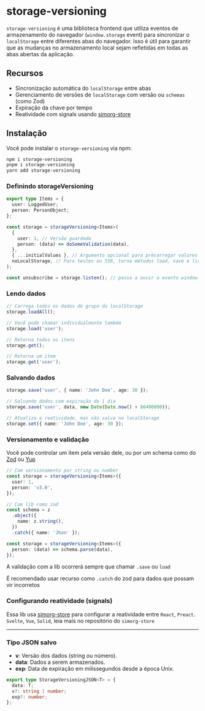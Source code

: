 # storage-versioning

`storage-versioning` é uma biblioteca frontend que utiliza eventos de armazenamento do navegador (`window.storage` event) para sincronizar o `localStorage` entre diferentes abas do navegador. Isso é útil para garantir que as mudanças no armazenamento local sejam refletidas em todas as abas abertas da aplicação.

## Recursos

- Sincronização automática do `localStorage` entre abas
- Gerenciamento de versões de `localStorage` com versão ou `schemas` (como Zod)
- Expiração da chave por tempo
- Reatividade com signals usando [simorg-store](https://github.com/Simple-Organization/simorg-store#readme)

## Instalação

Você pode instalar o `storage-versioning` via npm:

```bash
npm i storage-versioning
pnpm i storage-versioning
yarn add storage-versioning
```

### Definindo storageVersioning

```ts
export type Items = {
  user: LoggedUser;
  person: PersonObject;
};

const storage = storageVersioning<Items>(
  {
    user: 1, // Versão guardada
    person: (data) => doSomeValidation(data),
  },
  { ...initialValues }, // Argumento opcional para précarregar valores
  noLocalStorage, // Para testes ou SSR, torna métodos load, save e listen em noops
);

const unsubscribe = storage.listen(); // passa a ouvir o evento window.addEventListener('storage')
```

### Lendo dados

```ts
// Carrega todos os dados do grupo do localStorage
storage.loadAll();

// Você pode chamar individualmente também
storage.load('user');

// Retorna todos os itens
storage.get();

// Retorna um item
storage.get('user');
```

### Salvando dados

```ts
storage.save('user', { name: 'John Doe', age: 30 });

// Salvando dados com expiração de 1 dia
storage.save('user', data, new Date(Date.now() + 86400000));

// Atualiza a reatividade, mas não salva no localStorage
storage.set({ name: 'John Doe', age: 30 });
```

### Versionamento e validação

Você pode controlar um item pela versão dele, ou por um schema como do [Zod](https://zod.dev/) ou [Yup](https://github.com/jquense/yup)

```ts
// Com versionamento por string ou number
const storage = storageVersioning<Items>({
  user: 1,
  person: 'v3.0',
});

// Com lib como zod
const schema = z
  .object({
    name: z.string(),
  })
  .catch({ name: 'Jhon' });

const storage = storageVersioning<Items>({
  person: (data) => schema.parse(data),
});
```

A validação com a lib ocorrerá sempre que chamar `.save` ou `load`

É recomendado usar recurso como `.catch` do zod para dados que possam vir incorretos

### Configurando reatividade (signals)

Essa lib usa [simorg-store](https://github.com/Simple-Organization/simorg-store#readme) para configurar a reatividade entre `React`, `Preact`. `Svelte`, `Vue`, `Solid`, leia mais no repositório do `simorg-store`

---

### Tipo JSON salvo

- **v**: Versão dos dados (string ou número).
- **data**: Dados a serem armazenados.
- **exp**: Data de expiração em milissegundos desde a época Unix.

```ts
export type StorageVersioningJSON<T> = {
  data: T;
  v?: string | number;
  exp?: number;
};
```
